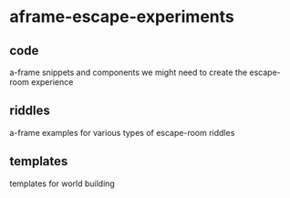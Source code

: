 # aframe-escape-experiments

## code

a-frame snippets and components we might need to create the escape-room experience

## riddles

a-frame examples for various types of escape-room riddles

## templates

templates for world building